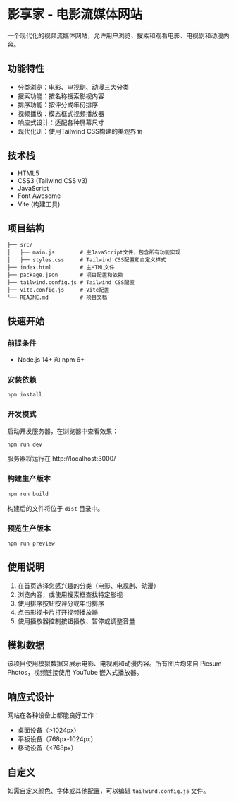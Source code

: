 # 影享家 - 电影流媒体网站

一个现代化的视频流媒体网站，允许用户浏览、搜索和观看电影、电视剧和动漫内容。

## 功能特性

- 分类浏览：电影、电视剧、动漫三大分类
- 搜索功能：按名称搜索影视内容
- 排序功能：按评分或年份排序
- 视频播放：模态框式视频播放器
- 响应式设计：适配各种屏幕尺寸
- 现代化UI：使用Tailwind CSS构建的美观界面

## 技术栈

- HTML5
- CSS3 (Tailwind CSS v3)
- JavaScript
- Font Awesome
- Vite (构建工具)

## 项目结构

```
├── src/
│   ├── main.js        # 主JavaScript文件，包含所有功能实现
│   ├── styles.css     # Tailwind CSS配置和自定义样式
├── index.html         # 主HTML文件
├── package.json       # 项目配置和依赖
├── tailwind.config.js # Tailwind CSS配置
├── vite.config.js     # Vite配置
└── README.md          # 项目文档
```

## 快速开始

### 前提条件
- Node.js 14+ 和 npm 6+

### 安装依赖

```bash
npm install
```

### 开发模式

启动开发服务器，在浏览器中查看效果：

```bash
npm run dev
```

服务器将运行在 http://localhost:3000/

### 构建生产版本

```bash
npm run build
```

构建后的文件将位于 `dist` 目录中。

### 预览生产版本

```bash
npm run preview
```

## 使用说明

1. 在首页选择您感兴趣的分类（电影、电视剧、动漫）
2. 浏览内容，或使用搜索框查找特定影视
3. 使用排序按钮按评分或年份排序
4. 点击影视卡片打开视频播放器
5. 使用播放器控制按钮播放、暂停或调整音量

## 模拟数据

该项目使用模拟数据来展示电影、电视剧和动漫内容。所有图片均来自 Picsum Photos，视频链接使用 YouTube 嵌入式播放器。

## 响应式设计

网站在各种设备上都能良好工作：
- 桌面设备（>1024px）
- 平板设备（768px-1024px）
- 移动设备（<768px）

## 自定义

如需自定义颜色、字体或其他配置，可以编辑 `tailwind.config.js` 文件。